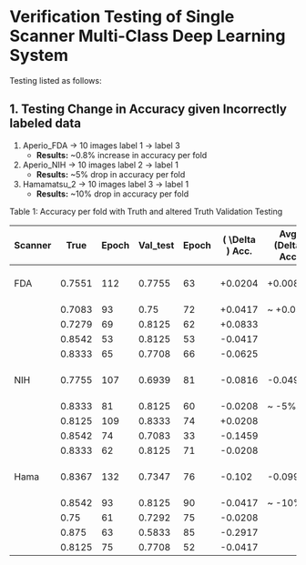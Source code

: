 # Verification Testing of Single Scanner Multi-Class Deep Learning System

Testing listed as follows:

## 1. Testing Change in Accuracy given Incorrectly labeled data
1. Aperio_FDA -> 10 images label 1 -> label 3
    - **Results:** ~0.8% increase in accuracy per fold
2. Aperio_NIH -> 10 images label 2 -> label 1
    - **Results:** ~5% drop in accuracy per fold
3. Hamamatsu_2 -> 10 images label 3 -> label 1
    - **Results:** ~10% drop in accuracy per fold

Table 1: Accuracy per fold with Truth and altered Truth Validation Testing


|Scanner|True|Epoch|Val_test|Epoch| \( \Delta \) Acc.|Avg. \(Delta) Acc.|Description|
|-------|----|-----|--------|-----|-----------|----------------| :-------: |
|FDA|0.7551|112|0.7755|63|+0.0204|+0.00824|10 images label 1 -> label 3|
| |0.7083|93|0.75|72|+0.0417|~ +0.08%||
| |0.7279|69|0.8125|62|+0.0833|||
| |0.8542|53|0.8125|53|-0.0417|||
| |0.8333|65|0.7708|66|-0.0625|||
|NIH|0.7755|107|0.6939|81|-0.0816|-0.04966|10 images label 2 -> label 1|
| |0.8333|81|0.8125|60|-0.0208|~ -5%||
| |0.8125|109|0.8333|74|+0.0208|||
| |0.8542|74|0.7083|33|-0.1459|||
| |0.8333|62|0.8125|71|-0.0208|||
|Hama|0.8367|132|0.7347|76|-0.102|-0.09958|10 images label 3 -> label 1|
| |0.8542|93|0.8125|90|-0.0417|~ -10%||
| |0.75|61|0.7292|75|-0.0208|||
| |0.875|63|0.5833|85|-0.2917|||
| |0.8125|75|0.7708|52|-0.0417|||



